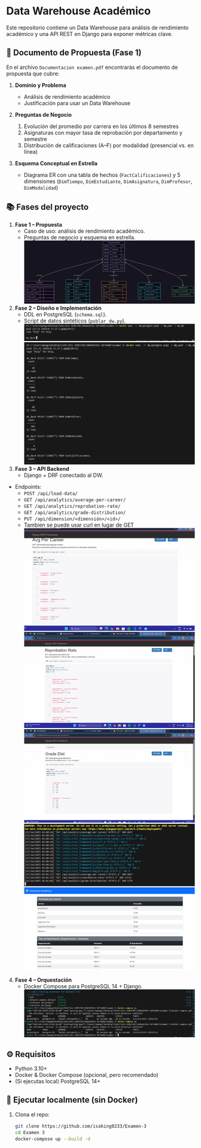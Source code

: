 # Data Warehouse Académico

Este repositorio contiene un Data Warehouse para análisis de rendimiento académico y una API REST en Django para exponer métricas clave.

## 📄 Documento de Propuesta (Fase 1)

En el archivo `Documentacion examen.pdf` encontrarás el documento de propuesta que cubre:

1. **Dominio y Problema**  
   - Análisis de rendimiento académico  
   - Justificación para usar un Data Warehouse  

2. **Preguntas de Negocio**  
   1. Evolución del promedio por carrera en los últimos 8 semestres  
   2. Asignaturas con mayor tasa de reprobación por departamento y semestre  
   3. Distribución de calificaciones (A–F) por modalidad (presencial vs. en línea)  

3. **Esquema Conceptual en Estrella**  
   - Diagrama ER con una tabla de hechos (`FactCalificaciones`) y 5 dimensiones (`DimTiempo`, `DimEstudiante`, `DimAsignatura`, `DimProfesor`, `DimModalidad`)  


## 📚 Fases del proyecto

1. **Fase 1 – Propuesta**  
   - Caso de uso: análisis de rendimiento académico.  
   - Preguntas de negocio y esquema en estrella.  
   ![Diagrama estrella](capturas/img0.png)
2. **Fase 2 – Diseño e Implementación**  
   - DDL en PostgreSQL (`schema.sql`).  
   - Script de datos sintéticos (`poblar_dw.py`).  
   ![Instalaciones](capturas/img1.png)
   ![Poblar database](capturas/img2.png)
3. **Fase 3 – API Backend**  
   - Django + DRF conectado al DW.  
- Endpoints:  
  - `POST /api/load-data/`  
  - `GET /api/analytics/average-per-career/`  
  - `GET /api/analytics/reprobation-rate/`  
  - `GET /api/analytics/grade-distribution/`  
  - `PUT /api/dimension/<dimensión>/<id>/`
  - Tambien se puede usar curl en lugar de GET
   ![Endpoint 1](capturas/img3.1.png) 
   ![Endpoint 2](capturas/img3.2.png)
   ![Endpoint 3](capturas/img3.3.png)
   ![Terminal](capturas/img3.4.png)
   ![Frontend](capturas/img3.5.png)
4. **Fase 4 – Orquestación**  
   - Docker Compose para PostgreSQL 14 + Django.
   ![Docker](capturas/img4.png)

## ⚙️ Requisitos

- Python 3.10+  
- Docker & Docker Compose (opcional, pero recomendado)  
- (Si ejecutas local) PostgreSQL 14+  

## 🚀 Ejecutar localmente (sin Docker)

1. Clona el repo:
   ```bash
   git clone https://github.com/isaking0233/Examen-3
   cd Examen 3
   docker-compose up --build -d

